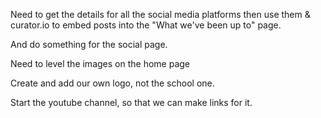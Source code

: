 Need to get the details for all the social media platforms then use them & curator.io to embed posts into the "What we've been up to" page.

And do something for the social page.

Need to level the images on the home page


Create and add our own logo, not the school one.

Start the youtube channel, so that we can make links for it.